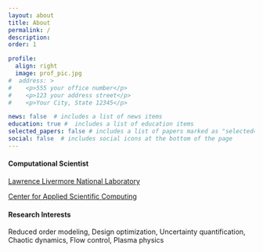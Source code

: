 ```yaml
---
layout: about
title: About
permalink: /
description:
order: 1

profile:
  align: right
  image: prof_pic.jpg
#  address: >
#    <p>555 your office number</p>
#    <p>123 your address street</p>
#    <p>Your City, State 12345</p>

news: false  # includes a list of news items
education: true #  includes a list of education items
selected_papers: false # includes a list of papers marked as "selected={true}"
social: false  # includes social icons at the bottom of the page
---
```


#### Computational Scientist

[Lawrence Livermore National Laboratory](https://www.llnl.gov)

[Center for Applied Scientific Computing](https://computing.llnl.gov/casc)

#### Research Interests

Reduced order modeling, Design optimization, Uncertainty quantification, Chaotic dynamics, Flow control, Plasma physics
<!-- I'm a postdoctoral staff member in <a href="https://www.llnl.gov/">Lawrence Livermore National Laboratory</a>. Currently, my research is focused on uncertainty quantification and plasma modeling for simulation prediction of inductively-coupled plasma torch. Generally, my research interest is modeling and prediction of multi-physics flow turbulence, and optimal control of its chaotic nonlinear dynamics. -->

<!-- Write your biography here. Tell the world about yourself. Link to your favorite [subreddit](http://reddit.com){:target="\_blank"}. You can put a picture in, too. The code is already in, just name your picture `prof_pic.jpg` and put it in the `img/` folder.

Put your address / P.O. box / other info right below your picture. You can also disable any these elements by editing `profile` property of the YAML header of your `_pages/about.md`. Edit `_bibliography/papers.bib` and Jekyll will render your [publications page](/al-folio/publications/) automatically.

Link to your social media connections, too. This theme is set up to use [Font Awesome icons](http://fortawesome.github.io/Font-Awesome/){:target="\_blank"} and [Academicons](https://jpswalsh.github.io/academicons/){:target="\_blank"}, like the ones below. Add your Facebook, Twitter, LinkedIn, Google Scholar, or just disable all of them. -->
